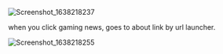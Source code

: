 ![Screenshot_1638218237](https://user-images.githubusercontent.com/13693800/143939435-ada28359-8a61-4a40-8de5-d4e4088333ce.png)

when you click gaming news, goes to about link by url launcher.


![Screenshot_1638218255](https://user-images.githubusercontent.com/13693800/143939449-bfae2c88-93bf-417b-9e66-fe0e1e8c298a.png)
